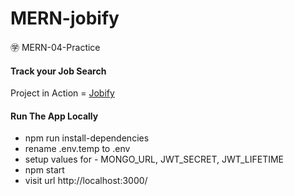 # MERN-jobify
㊫ MERN-04-Practice

#### Track your Job Search

Project in Action = [Jobify](https://www.google.com/)

#### Run The App Locally

- npm run install-dependencies
- rename .env.temp to .env
- setup values for - MONGO_URL, JWT_SECRET, JWT_LIFETIME
- npm start
- visit url http://localhost:3000/

